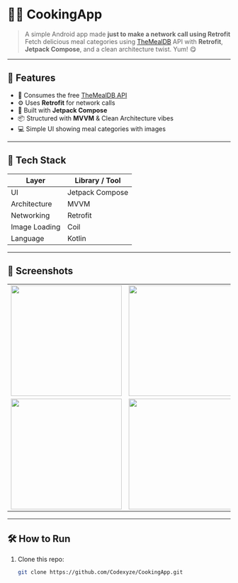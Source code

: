 # 🧑‍🍳 CookingApp

> A simple Android app made **just to make a network call using Retrofit**
Fetch delicious meal categories using [TheMealDB](https://www.themealdb.com/) API with **Retrofit**, **Jetpack Compose**, and a clean architecture twist. Yum! 😋

---

## 🚀 Features

- 🔗 Consumes the free [TheMealDB API](https://www.themealdb.com/)
- ⚙️ Uses **Retrofit** for network calls
- 🎨 Built with **Jetpack Compose**
- 📦 Structured with **MVVM** & Clean Architecture vibes
- 💻 Simple UI showing meal categories with images

---

## 🔧 Tech Stack

| Layer        | Library / Tool            |
|--------------|----------------------------|
| UI           | Jetpack Compose            |
| Architecture | MVVM                       |
| Networking   | Retrofit                   |
| Image Loading| Coil                       |
| Language     | Kotlin                     |

---

## 📸 Screenshots

<table>
    <tr>
     <td><img src="https://github.com/user-attachments/assets/4f6a079f-3b7c-451d-9482-6c56799ee940" width="250"/></td>
       <td><img src="https://github.com/user-attachments/assets/50d36ef7-6a40-443f-b97c-eb455b2ee405" width="250"/></td>
    <td><img src="https://github.com/user-attachments/assets/7819a318-29e4-4f63-85a7-c65faf8cc054" width="250"/></td>
   
  
  </tr>
  <tr>
    <td><img src="https://github.com/user-attachments/assets/a45ca5ab-5eb0-4be1-83df-ea64495da542" width="250"/></td>
    <td><img src="https://github.com/user-attachments/assets/3aff1cc1-5992-4cfc-9b30-034227f09feb" width="250"/></td>
    <td><img src="https://github.com/user-attachments/assets/089d2f31-51aa-4355-8dae-055a1d96f65e" width="250"/></td>
  </tr>

</table>

---

## 🛠️ How to Run

1. Clone this repo:  
   ```bash
   git clone https://github.com/Codexyze/CookingApp.git
